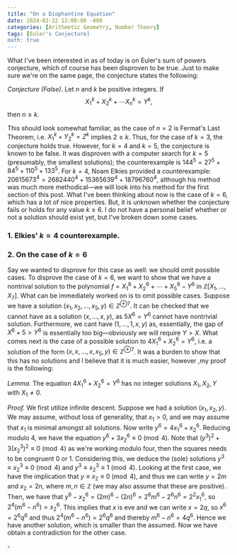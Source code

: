 ```yaml
---
title: "On a Diophantine Equation"
date: 2024-02-22 12:00:00 -800
categories: [Arithmetic Geometry, Number Theory]
tags: [Euler's Conjecture]
math: true
---
```

What I've been interested in as of today is on Euler's sum of powers conjecture, which of course has been disproven to be true. Just to make sure we're on the same page, the conjecture states the following:

*Conjecture (False)*. Let $n$ and $k$ be positive integers. If 
$$ X_1^k + X_2^k + \cdots X_n^k = Y^k,$$
 then $n \geq k$.

This should look somewhat familiar, as the case of $n = 2$ is Fermat's Last Theorem, i.e. $X_1^k + Y_2^k = Z^k$ implies $2 \geq k$. Thus, for the case of $k = 3$, the conjecture holds true. However, for $k=4$ and $k=5$, the conjecture is known to be false. It was disproven with a computer search for $k=5$ (presumably, the smallest solutions); the counterexample is $144^5 = 27^5 + 84^5 + 110^5 + 133^5$. For $k =4$, Noam Elkies provided a counterexample: $20615673^{4}=2682440^{4}+15365639^{4}+18796760^{4}$, although his method was much more methodical—we will look into his method for the first section of this post. What I've been thinking about now is the case of $k = 6$, which has a lot of nice properties. But, it is unknown whether the conjecture fails or holds for any value $k \geq 6$. I do not have a personal belief whether or not a solution should exist yet, but I've broken down some cases. 


### 1. Elkies' $k=4$ counterexample.


### 2. On the case of $k=6$
Say we wanted to disprove for this case as well: we should omit possible cases. To disprove the case of $k=6$, we want to show that we have a nontrival solution to the polynomial $f = X_1^6 + X_2^6 + \cdots + X_5^6 - Y^6$  in $\mathbb Z [X_1, \ldots, X_7]$. What can be immediately worked on is to omit possible cases. Suppose we have a solution $(x_1, x_2,\ldots, x_5, y) \in \mathbb Z^{\oplus 7}$. It can be checked that we cannot have as a solution $(x, \ldots, x, y)$, as $5X^6 = Y^6$ cannot have nontrivial solution. Furthermore, we cant have $(1, \ldots, 1, x, y)$ as, essentially, the gap of $X^6 + 5 >Y^6$ is essentially too big—obviously we will require $Y>X$. What comes next is the case of a possible solution to $4 X_1^6 + X_2^6 = Y^6$, i.e. a solution of the form $(x, x, \ldots, x, x_5, y) \in \mathbb Z^{\oplus 7}$. It was a burden to show that this has no solutions and I believe that it is much easier, however ,my proof is the following:


*Lemma.* The equation $4X_1^6 + X_2^6 = Y^6$ has no integer solutions $X_1, X_2, Y$ with $X_1 \neq 0$.

*Proof.* We first utilize infinite descent. Suppose we had a solution $(x_1, x_2, y)$. We may assume, without loss of generality, that $x_1>0$, and we may assume that $x_1$ is minimal amongst all solutions. Now write $y^6 = 4x_1^6 + x_2^6$. Reducing modulo $4$, we have the equation $y^6 +3x_2^6 \equiv 0 \pmod 4$. Note that $(y^3)^2 + 3(x_2^3)^2 \equiv 0 \pmod 4$ as we're working modulo four, then the squares needs to be congruent $0$ or $1$. Considering this, we deduce the (sole) solutions $y^3 \equiv x_2^3 \equiv 0 \pmod 4$ and $y^3 \equiv x_2^3 \equiv 1 \pmod 4$.   Looking at the first case, we have the implication that $y \equiv x_2 \equiv 0 \pmod 4$, and thus we can write $y =2m$ and $x_2 = 2n$, where $m,n \in \mathbb Z$ (we may also assume that these are positive). Then, we have that $y^6-x_2^6 = (2m)^6 - (2n)^6 = 2^6 m^6 -2^6 n^6=  2^2x_1^6$, so $2^4 (m^6-n^6) = x_2^6$. This implies that $x$ is eve and we can write $x = 2q$, so $x^6 = 2^6 q^6$ and thus $2^4 (m^6-n^6) = 2^6 q^6$ and thereby $m^6-n^6 = 4q^6$. Hence we have another solution, which is smaller than the assumed. Now we have obtain a contradiction for the other case. 

$\square$